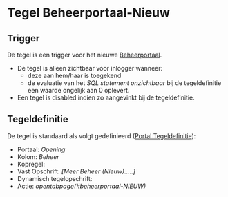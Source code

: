 # Tegel Beheerportaal-Nieuw

## Trigger

De tegel is een trigger voor het nieuwe [Beheerportaal](/docs/probleemoplossing/portalen_en_moduleschermen/beheerportaal_nieuw/README.md).

  * De tegel is alleen zichtbaar voor inlogger wanneer:
    * deze aan hem/haar is toegekend
    * de evaluatie van het *SQL statement onzichtbaar* bij de tegeldefinitie een waarde ongelijk aan 0 oplevert.
  * Een tegel is disabled indien zo aangevinkt bij de tegeldefinitie.

## Tegeldefinitie

De tegel is standaard als volgt gedefinieerd ([Portal Tegeldefinitie](/docs/instellen_inrichten/portaldefinitie/portal_tegel.md)):

  * Portaal: *Opening*
  * Kolom: *Beheer*
  * Kopregel:
  * Vast Opschrift: *[Meer Beheer (Nieuw)…..]*
  * Dynamisch tegelopschrift:
  * Actie: *opentabpage(#beheerportaal-NIEUW)*


